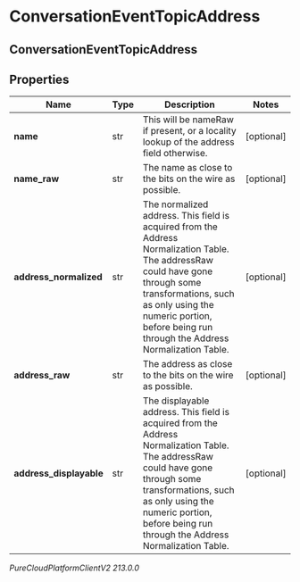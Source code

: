 # ConversationEventTopicAddress

## ConversationEventTopicAddress

## Properties

|Name | Type | Description | Notes|
|------------ | ------------- | ------------- | -------------|
| **name** | str | This will be nameRaw if present, or a locality lookup of the address field otherwise. | [optional] |
| **name_raw** | str | The name as close to the bits on the wire as possible. | [optional] |
| **address_normalized** | str | The normalized address. This field is acquired from the Address Normalization Table.  The addressRaw could have gone through some transformations, such as only using the numeric portion, before being run through the Address Normalization Table. | [optional] |
| **address_raw** | str | The address as close to the bits on the wire as possible. | [optional] |
| **address_displayable** | str | The displayable address. This field is acquired from the Address Normalization Table.  The addressRaw could have gone through some transformations, such as only using the numeric portion, before being run through the Address Normalization Table. | [optional] |



_PureCloudPlatformClientV2 213.0.0_
